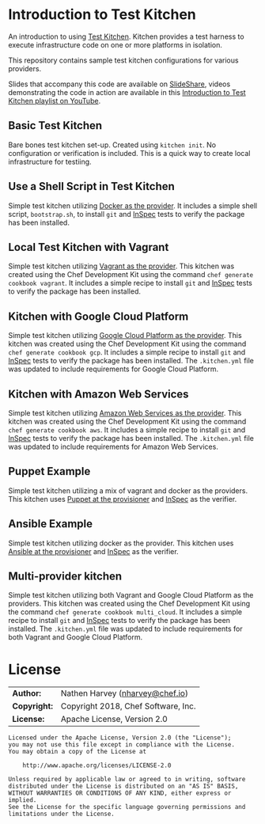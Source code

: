 # Introduction to Test Kitchen

An introduction to using [Test Kitchen](https://kitchen.ci/).  Kitchen provides a test harness to execute infrastructure code on one or more platforms in isolation.

This repository contains sample test kitchen configurations for various providers.

Slides that accompany this code are available on [SlideShare](https://www.slideshare.net/nathenharvey/introduction-to-test-kitchen), videos demonstrating the code in action are available in this [Introduction to Test Kitchen playlist on YouTube](https://www.youtube.com/watch?v=uZXxsszf4X4&list=PLKK5zTDXqzFPVe9ZR4vTZvho-juFHAqbw&index=1).

## Basic Test Kitchen

Bare bones test kitchen set-up.  Created using `kitchen init`.  No configuration or verification is included.  This is a quick way to create local infrastructure for testiing.

## Use a Shell Script in Test Kitchen

Simple test kitchen utilizing [Docker as the provider](https://github.com/test-kitchen/kitchen-docker).  It includes a simple shell script, `bootstrap.sh`, to install `git` and [InSpec](https://www.inspec.io) tests to verify the package has been installed.

## Local Test Kitchen with Vagrant

Simple test kitchen utilizing [Vagrant as the provider](https://github.com/test-kitchen/kitchen-vagrant).  This kitchen was created using the Chef Development Kit using the command `chef generate cookbook vagrant`.  It includes a simple recipe to install `git` and [InSpec](https://www.inspec.io/) tests to verify the package has been installed.



## Kitchen with Google Cloud Platform

Simple test kitchen utilizing [Google Cloud Platform as the provider](https://github.com/test-kitchen/kitchen-google).  This kitchen was created using the Chef Development Kit using the command `chef generate cookbook gcp`.  It includes a simple recipe to install `git` and [InSpec](https://www.inspec.io/) tests to verify the package has been installed.  The `.kitchen.yml` file was updated to include requirements for Google Cloud Platform.

## Kitchen with Amazon Web Services

Simple test kitchen utilizing [Amazon Web Services as the provider](https://github.com/test-kitchen/kitchen-ec2).  This kitchen was created using the Chef Development Kit using the command `chef generate cookbook aws`.  It includes a simple recipe to install `git` and [InSpec](https://www.inspec.io/) tests to verify the package has been installed.  The `.kitchen.yml` file was updated to include requirements for Amazon Web Services.

## Puppet Example

Simple test kitchen utilizing a mix of vagrant and docker as the providers.  This kitchen uses [Puppet at the provisioner](https://github.com/neillturner/kitchen-puppet) and [InSpec](https://www.inspec.io) as the verifier.

## Ansible Example

Simple test kitchen utilizing docker as the provider.  This kitchen uses [Ansible at the provisioner](https://github.com/neillturner/kitchen-ansible) and [InSpec](https://www.inspec.io) as the verifier.

## Multi-provider kitchen

Simple test kitchen utilizing both Vagrant and Google Cloud Platform as the providers.  This kitchen was created using the Chef Development Kit using the command `chef generate cookbook multi_cloud`.  It includes a simple recipe to install `git` and [InSpec](https://www.inspec.io/) tests to verify the package has been installed.  The `.kitchen.yml` file was updated to include requirements for both Vagrant and Google Cloud Platform.

# License

|                      |                                          |
|:---------------------|:-----------------------------------------|
| **Author:**          | Nathen Harvey (<nharvey@chef.io>)
| **Copyright:**       | Copyright 2018, Chef Software, Inc.
| **License:**         | Apache License, Version 2.0

```
Licensed under the Apache License, Version 2.0 (the "License");
you may not use this file except in compliance with the License.
You may obtain a copy of the License at

    http://www.apache.org/licenses/LICENSE-2.0

Unless required by applicable law or agreed to in writing, software
distributed under the License is distributed on an "AS IS" BASIS,
WITHOUT WARRANTIES OR CONDITIONS OF ANY KIND, either express or implied.
See the License for the specific language governing permissions and
limitations under the License.
```
